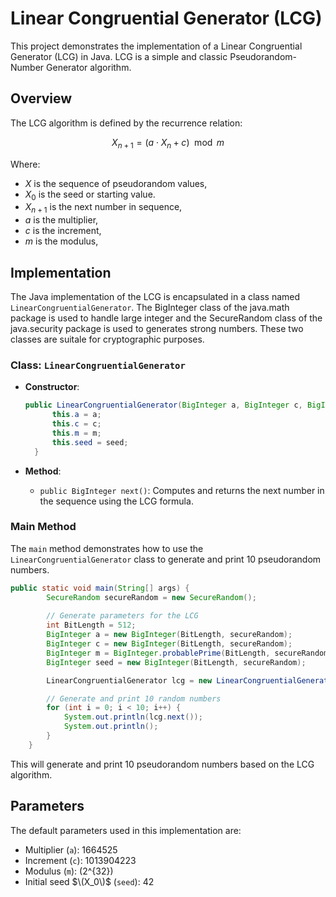 
# Linear Congruential Generator (LCG)

This project demonstrates the implementation of a Linear Congruential Generator (LCG) in Java. LCG is a simple and classic Pseudorandom-Number Generator algorithm.

## Overview

The LCG algorithm is defined by the recurrence relation:

$$
X_{n+1} = (a \cdot X_n + c) \mod m
$$

Where:
- $X$ is the sequence of pseudorandom values,
- $X_0$ is the seed or starting value.
- $X_{n+1}$ is the next number in sequence,
- $a$ is the multiplier,
- $c$ is the increment,
- $m$ is the modulus,

## Implementation

The Java implementation of the LCG is encapsulated in a class named `LinearCongruentialGenerator`. The BigInteger class of the java.math package is used to handle large integer and the SecureRandom class of the java.security package is used to generates strong numbers. These two classes are suitale for cryptographic purposes.

### Class: `LinearCongruentialGenerator`

- **Constructor**:
  ```java
  public LinearCongruentialGenerator(BigInteger a, BigInteger c, BigInteger m, BigInteger seed) {
        this.a = a;
        this.c = c;
        this.m = m;
        this.seed = seed;
    }
  ```

- **Method**:
  - `public BigInteger next()`: Computes and returns the next number in the sequence using the LCG formula.

### Main Method

The `main` method demonstrates how to use the `LinearCongruentialGenerator` class to generate and print 10 pseudorandom numbers.

```java
public static void main(String[] args) {
        SecureRandom secureRandom = new SecureRandom();
        
        // Generate parameters for the LCG
        int BitLength = 512;
        BigInteger a = new BigInteger(BitLength, secureRandom);
        BigInteger c = new BigInteger(BitLength, secureRandom);
        BigInteger m = BigInteger.probablePrime(BitLength, secureRandom);
        BigInteger seed = new BigInteger(BitLength, secureRandom);

        LinearCongruentialGenerator lcg = new LinearCongruentialGenerator(a, c, m, seed);

        // Generate and print 10 random numbers
        for (int i = 0; i < 10; i++) {
            System.out.println(lcg.next());
            System.out.println();
        }
    }
```

This will generate and print 10 pseudorandom numbers based on the LCG algorithm.

## Parameters

The default parameters used in this implementation are:
- Multiplier (`a`): 1664525
- Increment (`c`): 1013904223
- Modulus (`m`): \(2^{32}\)
- Initial seed  $\(X_0\)$ (`seed`): 42

